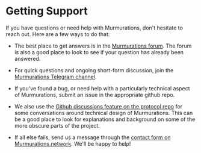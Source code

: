 # Getting Support

If you have questions or need help with Murmurations, don't hesitate to reach out. Here are a few ways to do that:

- The best place to get answers is in the [Murmurations forum](https://murmurations.flarum.cloud). The forum is also a good place to look to see if your question has already been answered.

- For quick questions and ongoing short-form discussion, join the [Murmurations Telegram channel](https://t.me/+SS7GuP5kMDf-zx6l).

- If you've found a bug, or need help with a particularly technical aspect of Murmurations, submit an issue in the appropriate github repo.

- We also use the [Github discussions feature on the protocol repo](https://github.com/MurmurationsNetwork/MurmurationsProtocol/discussions) for some conversations around technical design of Murmurations. This can be a good place to look for explanations and background on some of the more obscure parts of the project.

- If all else fails, send us a message through the [contact form on Murmurations.network](https://murmurations.network/contact/). We'll be happy to help!
